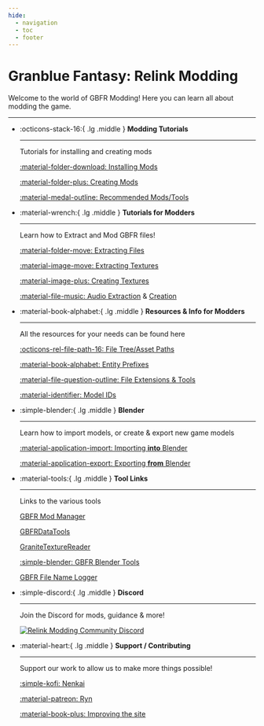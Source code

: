 ```yaml
---
hide:
  - navigation
  - toc
  - footer
---
```


# Granblue Fantasy: Relink Modding

Welcome to the world of GBFR Modding! Here you can learn all about modding the game.

---

<div class="grid cards" markdown>

-   :octicons-stack-16:{ .lg .middle } __Modding Tutorials__

    ---

    Tutorials for installing and creating mods

    [:material-folder-download: Installing Mods](modding/installing_mods.md)

    [:material-folder-plus: Creating Mods](modding/creating_mods.md)

    [:material-medal-outline: Recommended Mods/Tools](modding/recommended_mods_tools.md)

-   :material-wrench:{ .lg .middle } __Tutorials for Modders__

    ---

    Learn how to Extract and Mod GBFR files!

    [:material-folder-move: Extracting Files](tutorials/file_extraction.md)

    [:material-image-move: Extracting Textures](tutorials/textures/texture_extraction.md)

    [:material-image-plus: Creating Textures](tutorials/textures/texture_creation.md)

    [:material-file-music: Audio Extraction](tutorials/audio/audio_extraction.md) & [Creation](tutorials/audio/audio_creation/)

-   :material-book-alphabet:{ .lg .middle } __Resources & Info for Modders__

    ---

    All the resources for your needs can be found here

    [:octicons-rel-file-path-16: File Tree/Asset Paths](resources/asset_paths.md)

    [:material-book-alphabet: Entity Prefixes](resources/entity_prefixes.md)

    [:material-file-question-outline: File Extensions & Tools](resources/file_extensions.md)

    [:material-identifier: Model IDs](resources/model_ids.md)

-   :simple-blender:{ .lg .middle } __Blender__

    ---

    Learn how to import models, or create & export new game models

    [:material-application-import: Importing **into** Blender](models/importing.md)

    [:material-application-export: Exporting **from** Blender](models/exporting.md)

-   :material-tools:{ .lg .middle } __Tool Links__

    ---

    Links to the various tools

    [GBFR Mod Manager](https://github.com/WistfulHopes/gbfrelink.utility.manager/releases)

    [GBFRDataTools](https://github.com/Nenkai/GBFRDataTools/releases)
    
    [GraniteTextureReader](https://github.com/Nenkai/GraniteTextureReader/releases)

    [:simple-blender: GBFR Blender Tools](https://github.com/WistfulHopes/GBFRBlenderTools)

    [GBFR File Name Logger](https://github.com/WistfulHopes/gbfrelink.utility.filenamelogger/releases)

-   :simple-discord:{ .lg .middle } __Discord__

    ---

    Join the Discord for mods, guidance & more!

    [![Relink Modding Community Discord](https://discordapp.com/api/guilds/1203608338344976434/widget.png?style=banner2&raw=true)](https://discord.gg/gbsG4CDsru)

-   :material-heart:{ .lg .middle } __Support / Contributing__

    ---

    Support our work to allow us to make more things possible!

    [:simple-kofi: Nenkai](https://ko-fi.com/nenkai)

    [:material-patreon: Ryn](https://www.patreon.com/WistfulHopes)

    [:material-book-plus: Improving the site](contributing.md)
</div>